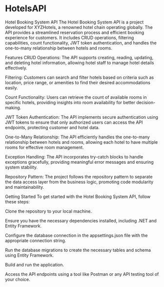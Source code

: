 # HotelsAPI
Hotel Booking System API
The Hotel Booking System API is a project developed for XYZHotels, a renowned hotel chain operating globally. The API provides a streamlined reservation process and efficient booking experience for customers. It includes CRUD operations, filtering capabilities, count functionality, JWT token authentication, and handles the one-to-many relationship between hotels and rooms.

Features
CRUD Operations: The API supports creating, reading, updating, and deleting hotel information, allowing hotel staff to manage hotel details effectively.

Filtering: Customers can search and filter hotels based on criteria such as location, price range, or amenities to find their desired accommodations easily.

Count Functionality: Users can retrieve the count of available rooms in specific hotels, providing insights into room availability for better decision-making.

JWT Token Authentication: The API implements secure authentication using JWT tokens to ensure that only authorized users can access the API endpoints, protecting customer and hotel data.

One-to-Many Relationship: The API efficiently handles the one-to-many relationship between hotels and rooms, allowing each hotel to have multiple rooms for effective room management.

Exception Handling: The API incorporates try-catch blocks to handle exceptions gracefully, providing meaningful error messages and ensuring system stability.

Repository Pattern: The project follows the repository pattern to separate the data access layer from the business logic, promoting code modularity and maintainability.


Getting Started
To get started with the Hotel Booking System API, follow these steps:

Clone the repository to your local machine.

Ensure you have the necessary dependencies installed, including .NET and Entity Framework.

Configure the database connection in the appsettings.json file with the appropriate connection string.

Run the database migrations to create the necessary tables and schema using Entity Framework.

Build and run the application.

Access the API endpoints using a tool like Postman or any API testing tool of your choice.






